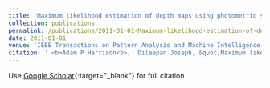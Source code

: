 ```yaml
---
title: "Maximum likelihood estimation of depth maps using photometric stereo"
collection: publications
permalink: /publications/2011-01-01-Maximum-likelihood-estimation-of-depth-maps-using-photometric-stereo
date: 2011-01-01
venue: 'IEEE Transactions on Pattern Analysis and Machine Intelligence'
citation: ' <b>Adam P Harrison<b>,  Dileepan Joseph, &quot;Maximum likelihood estimation of depth maps using photometric stereo.&quot; IEEE Transactions on Pattern Analysis and Machine Intelligence, 2011.'
---
```

Use [Google Scholar](https://scholar.google.com/scholar?q=Maximum+likelihood+estimation+of+depth+maps+using+photometric+stereo){:target="_blank"} for full citation